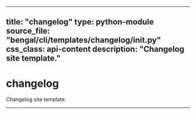 
---
title: "changelog"
type: python-module
source_file: "bengal/cli/templates/changelog/__init__.py"
css_class: api-content
description: "Changelog site template."
---

# changelog

Changelog site template.

---
